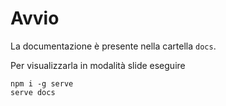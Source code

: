 # Avvio

La documentazione è presente nella cartella `docs`.

Per visualizzarla in modalità slide eseguire
```
npm i -g serve
serve docs
```